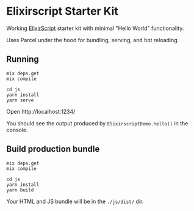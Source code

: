 # Elixirscript Starter Kit

Working [ElixirScript](https://github.com/elixirscript/elixirscript)
starter kit with minimal "Hello World" functionality.

Uses Parcel under the hood for bundling, serving, and hot reloading.

## Running

```
mix deps.get
mix compile

cd js
yarn install
yarn serve
```

Open http://localhost:1234/

You should see the output produced by `ElixirscriptDemo.hello()` in the console.

## Build production bundle

```
mix deps.get
mix compile

cd js
yarn install
yarn build
```

Your HTML and JS bundle will be in the `./js/dist/` dir.
